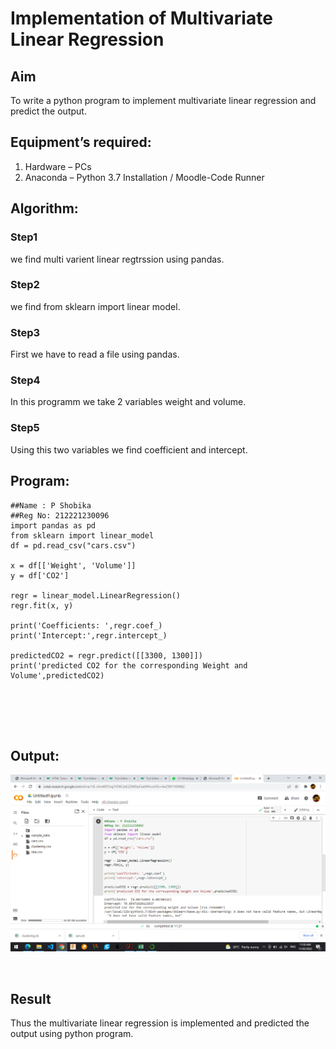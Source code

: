 # Implementation of Multivariate Linear Regression
## Aim
To write a python program to implement multivariate linear regression and predict the output.
## Equipment’s required:
1.	Hardware – PCs
2.	Anaconda – Python 3.7 Installation / Moodle-Code Runner
## Algorithm:
### Step1

we find multi varient linear regtrssion using pandas.

### Step2

we find from sklearn import linear model.

### Step3

First we have to read a file using pandas.

### Step4

In this programm we take 2 variables weight and volume.

### Step5

Using this two variables we find coefficient and intercept.

## Program:
```
##Name : P Shobika
##Reg No: 212221230096
import pandas as pd 
from sklearn import linear_model
df = pd.read_csv("cars.csv")

x = df[['Weight', 'Volume']]
y = df['CO2']

regr = linear_model.LinearRegression()
regr.fit(x, y)

print('Coefficients: ',regr.coef_)
print('Intercept:',regr.intercept_)

predictedCO2 = regr.predict([[3300, 1300]])
print('predicted CO2 for the corresponding Weight and Volume',predictedCO2)






```
## Output:
![GitHub Logo](.//img3.png)


<br>

## Result
Thus the multivariate linear regression is implemented and predicted the output using python program.
